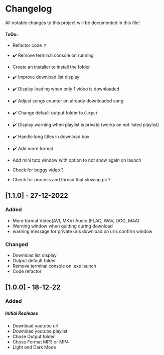 # Changelog
All notable changes to this project will be documented in this file!

#### ToDo:
 - Refactor code :arrow_upper_right:
 
 - :heavy_check_mark: Remove terminal console on running
 - Create an installer to install the folder 
 - :heavy_check_mark: Improve download list display
 - :heavy_check_mark: Display loading when only 1 video is downloaded
 - :heavy_check_mark: Adjust songs counter on already downloaded song
 - :heavy_check_mark: Change default output folder to `Output`
 - :heavy_check_mark: Display warning when playlist is private (works on not listed playlist)
 - :heavy_check_mark: Handle long titles in download box

 - :heavy_check_mark: Add more format
 - Add mini tuto window with option to not show again on launch
 - Check for buggy video ? 
 - Check for process and thread that slowing pc ? 

## [1.1.0] - 27-12-2022

### Added

- More format Video(AVI, MKV) Audio (FLAC, WAV, OGG, M4A)
- Warning window when quitting during download
- warning message for private urls download on urls confirm window

### Changed

- Download list display
- Output default folder
- Remove terminal console on .exe launch
- Code refactor

## [1.0.0] - 18-12-22
### Added

##### Initial Realease

- Download youtube url
- Download youtube playlist
- Chose Output folder
- Chose Format MP3 or MP4
- Light and Dark Mode
